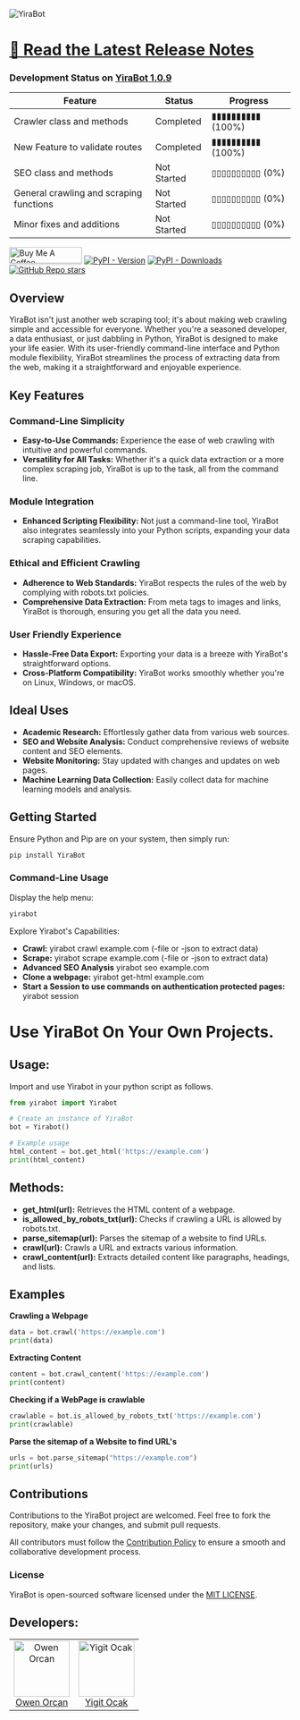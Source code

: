 
![YiraBot ](https://github.com/OwenOrcan/YiraBot-Crawler/assets/144565916/54cfd22f-9bc8-4505-b3fe-ad6dd0de83d4)

# [📰 Read the Latest Release Notes](https://github.com/OwenOrcan/YiraBot-Crawler/releases)


### Development Status on [YiraBot 1.0.9](https://github.com/OwenOrcan/YiraBot-Crawler/blob/python-module-development/1.0.9.md)

| Feature | Status | Progress |
| ------- | ------ | -------- |
| Crawler class and methods | Completed | ▮▮▮▮▮▮▮▮▮▮ (100%) |
| New Feature to validate routes | Completed | ▮▮▮▮▮▮▮▮▮▮ (100%) |
| SEO class and methods | Not Started | ▯▯▯▯▯▯▯▯▯▯ (0%) |
| General crawling and scraping functions | Not Started | ▯▯▯▯▯▯▯▯▯▯ (0%) |
| Minor fixes and additions| Not Started| ▯▯▯▯▯▯▯▯▯▯ (0%) |



<a href="https://www.buymeacoffee.com/owenorcan" target="_blank"><img src="https://www.buymeacoffee.com/assets/img/custom_images/orange_img.png" alt="Buy Me A Coffee" style="height: 29px !important;width: 130px !important;box-shadow: 0px 3px 2px 0px rgba(190, 190, 190, 0.5) !important;-webkit-box-shadow: 0px 3px 2px 0px rgba(190, 190, 190, 0.5) !important;" ></a>
[![PyPI - Version](https://img.shields.io/pypi/v/YiraBot?style=for-the-badge&logo=PyPI)](https://pypi.org/project/YiraBot/)
[![PyPI - Downloads](https://img.shields.io/pypi/dm/YiraBot?style=for-the-badge)](https://pypistats.org/packages/yirabot)
[![GitHub Repo stars](https://img.shields.io/github/stars/OwenOrcan/YiraBot-Crawler?style=for-the-badge&logo=github&color=pink)](https://github.com/OwenOrcan/YiraBot-Crawler/stargazers)


## Overview
YiraBot isn't just another web scraping tool; it's about making web crawling simple and accessible for everyone. Whether you're a seasoned developer, a data enthusiast, or just dabbling in Python, YiraBot is designed to make your life easier. With its user-friendly command-line interface and Python module flexibility, YiraBot streamlines the process of extracting data from the web, making it a straightforward and enjoyable experience.

## Key Features

### Command-Line Simplicity
- **Easy-to-Use Commands:** Experience the ease of web crawling with intuitive and powerful commands.
- **Versatility for All Tasks:** Whether it's a quick data extraction or a more complex scraping job, YiraBot is up to the task, all from the command line.
### Module Integration
- **Enhanced Scripting Flexibility:** Not just a command-line tool, YiraBot also integrates seamlessly into your Python scripts, expanding your data scraping capabilities.
### Ethical and Efficient Crawling
- **Adherence to Web Standards:** YiraBot respects the rules of the web by complying with robots.txt policies.
- **Comprehensive Data Extraction:** From meta tags to images and links, YiraBot is thorough, ensuring you get all the data you need.
### User Friendly Experience
- **Hassle-Free Data Export:** Exporting your data is a breeze with YiraBot's straightforward options.
- **Cross-Platform Compatibility:** YiraBot works smoothly whether you're on Linux, Windows, or macOS.



## Ideal Uses
- **Academic Research:** Effortlessly gather data from various web sources.
- **SEO and Website Analysis:** Conduct comprehensive reviews of website content and SEO elements.
- **Website Monitoring:** Stay updated with changes and updates on web pages.
- **Machine Learning Data Collection:** Easily collect data for machine learning models and analysis.

## Getting Started

Ensure Python and Pip are on your system, then simply run:
```bash
pip install YiraBot
```
### Command-Line Usage
Display the help menu:
```bash
yirabot
```
Explore Yirabot's Capabilities:

- **Crawl:** yirabot crawl example.com (-file or -json to extract data)
- **Scrape:** yirabot scrape example.com (-file or -json to extract data)
- **Advanced SEO Analysis** yirabot seo example.com
- **Clone a webpage:** yirabot get-html example.com
- **Start a Session to use commands on authentication protected pages:** yirabot session
# Use YiraBot On Your Own Projects.

## Usage:
Import and use Yirabot in your python script as follows.
```python
from yirabot import Yirabot

# Create an instance of YiraBot
bot = Yirabot()

# Example usage
html_content = bot.get_html('https://example.com')
print(html_content)
```
## Methods:
- **get_html(url):** Retrieves the HTML content of a webpage.
- **is_allowed_by_robots_txt(url):** Checks if crawling a URL is allowed by robots.txt.
- **parse_sitemap(url):** Parses the sitemap of a website to find URLs.
- **crawl(url):** Crawls a URL and extracts various information.
- **crawl_content(url):** Extracts detailed content like paragraphs, headings, and lists.
## Examples
**Crawling a Webpage**
```python
data = bot.crawl('https://example.com')
print(data)
```
**Extracting Content**
```python
content = bot.crawl_content('https://example.com')
print(content)
```
**Checking if a WebPage is crawlable**
```python
crawlable = bot.is_allowed_by_robots_txt('https://example.com')
print(crawlable)
```
**Parse the sitemap of a Website to find URL's**
```python
urls = bot.parse_sitemap("https://example.com")
print(urls)
```

## Contributions

Contributions to the YiraBot project are welcomed. Feel free to fork the repository, make your changes, and submit pull requests.

All contributors must follow the [Contribution Policy](https://github.com/OwenOrcan/YiraBot-Crawler/blob/master/CONTRIBUTING.md) to ensure a smooth and collaborative development process.

### License
YiraBot is open-sourced software licensed under the [MIT LICENSE](https://github.com/OwenOrcan/YiraBot-Crawler?tab=MIT-1-ov-file).

## Developers:

<table>
  <tr>
    <td align="center">
      <img src="https://avatars.githubusercontent.com/u/144565916?v=4" alt="Owen Orcan" width="100" height="100"/><br>
      <a href="https://github.com/OwenOrcan">Owen Orcan</a>
    </td>
    <td align="center">
      <img src="https://avatars.githubusercontent.com/u/133255559?v=4" alt="Yigit Ocak" width="100" height="100"/><br>
      <a href="https://github.com/YigitOcak">Yigit Ocak</a>
    </td>
  </tr>
</table>
